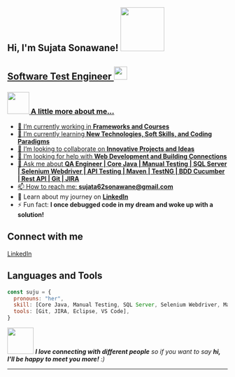 <div class="markdown-heading" dir="auto"><h2 class="heading-element" dir="auto"> Hi, I'm Sujata Sonawane! <animated-image data-catalyst="" style="height:100px;width:100px;top-margin:10px;"><a target="_blank" rel="noopener noreferrer nofollow" href="https://user-images.githubusercontent.com/74038190/236119160-976a0405-caa7-470c-9356-16d43402ea0a.gif" data-target="animated-image.originalLink"><img src="https://user-images.githubusercontent.com/74038190/236119160-976a0405-caa7-470c-9356-16d43402ea0a.gif" data-canonical-src="https://media1.giphy.com/media/v1.Y2lkPTc5MGI3NjExMzh3aWZ3bzZ0M3c4b2FrN2dzc3JyN2oyNzRiM2cwcXU3b2M2d2FkMyZlcD12MV9pbnRlcm5hbF9naWZfYnlfaWQmY3Q9Zw/sUIR3O9BFIBna/giphy.gif" style="height:100px;width:100px;top-margin:10px;" display: inline-block;" data-target="animated-image.originalImage"></a>
      <span class="AnimatedImagePlayer" data-target="animated-image.player" hidden="">
        <a data-target="animated-image.replacedLink" class="AnimatedImagePlayer-images" href="https://user-images.githubusercontent.com/74038190/236119160-976a0405-caa7-470c-9356-16d43402ea0a.gif" target="_blank">
      </span></animated-image></h2></div>
              
## Software Test Engineer <img src="https://media.giphy.com/media/RN8FdaB6T1bkkI5n4I/giphy.gif" width="30">
<!--
**surasemayur/surasemayur** is a ✨ _special_ ✨ repository because its `README.md` (this file) appears on your GitHub profile.

Here are some ideas to get you started:
-->
### <img src="https://media.giphy.com/media/VgCDAzcKvsR6OM0uWg/giphy.gif" width="50"> A little more about me...  

- 🔭 I’m currently working in <b>Frameworks and Courses</b>
- 🌱 I’m currently learning <b>New Technologies, Soft Skills, and Coding Paradigms</b>
- 👯 I’m looking to collaborate on <b>Innovative Projects and Ideas</b>
- 🤔 I’m looking for help with <b>Web Development and Building Connections</b>
- 💬 Ask me about <b>QA Engineer | Core Java | Manual Testing | SQL Server | Selenium Webdriver | API Testing | Maven | TestNG | BDD Cucumber | Rest API | Git | JIRA</b>
- 📫 How to reach me: <b>sujata62sonawane@gmail.com</b>
- 📄 Learn about my journey on <b><a href="www.linkedin.com/in/sujatasonawane">LinkedIn</a></b>
- ⚡ Fun fact: <b>I once debugged code in my dream and woke up with a solution!</b>

## Connect with me
<a href="www.linkedin.com/in/sujatasonawane" rel="nofollow" data-canonical-src="https://img.shields.io/badge/LinkedIn-sujatasonawane">LinkedIn</a>

## Languages and Tools
<!--<p dir="auto"><a target="_blank" rel="noopener noreferrer nofollow" href="https://camo.githubusercontent.com/cc46d753b776cbdaa8f8cec710b93d168e95eb37227e8ac777c127075b97511d/68747470733a2f2f696d672e736869656c64732e696f2f62616467652f48544d4c352d2532334533344632362e737667"><img src="https://camo.githubusercontent.com/cc46d753b776cbdaa8f8cec710b93d168e95eb37227e8ac777c127075b97511d/68747470733a2f2f696d672e736869656c64732e696f2f62616467652f48544d4c352d2532334533344632362e737667" alt="HTML5" data-canonical-src="https://img.shields.io/badge/HTML5-%23E34F26.svg" style="max-width: 100%;"></a>
<a target="_blank" rel="noopener noreferrer nofollow" href="https://camo.githubusercontent.com/d76cdbdb5e32c8fd294448ba74876a358df8e7874554842d56e1071a38212cb4/68747470733a2f2f696d672e736869656c64732e696f2f62616467652f435353332d2532333135373242362e737667"><img src="https://camo.githubusercontent.com/d76cdbdb5e32c8fd294448ba74876a358df8e7874554842d56e1071a38212cb4/68747470733a2f2f696d672e736869656c64732e696f2f62616467652f435353332d2532333135373242362e737667" alt="CSS3" data-canonical-src="https://img.shields.io/badge/CSS3-%231572B6.svg" style="max-width: 100%;"></a>
<a target="_blank" rel="noopener noreferrer nofollow" href="https://camo.githubusercontent.com/ddf4742f71b8c13156fdefd20b1d2e0ab6272d97fca029b1992ce9ec90e484d5/68747470733a2f2f696d672e736869656c64732e696f2f62616467652f4a6176615363726970742d2532334637444631452e737667"><img src="https://camo.githubusercontent.com/ddf4742f71b8c13156fdefd20b1d2e0ab6272d97fca029b1992ce9ec90e484d5/68747470733a2f2f696d672e736869656c64732e696f2f62616467652f4a6176615363726970742d2532334637444631452e737667" alt="JavaScript" data-canonical-src="https://img.shields.io/badge/JavaScript-%23F7DF1E.svg" style="max-width: 100%;"></a>
<a target="_blank" rel="noopener noreferrer nofollow" href="https://camo.githubusercontent.com/7cf07e804fc28fc2278fc70e88d25a8fa627fcdb6d18c697cf8b4d549531db8f/68747470733a2f2f696d672e736869656c64732e696f2f62616467652f426f6f7473747261702d2532333536334437432e737667"><img src="https://camo.githubusercontent.com/7cf07e804fc28fc2278fc70e88d25a8fa627fcdb6d18c697cf8b4d549531db8f/68747470733a2f2f696d672e736869656c64732e696f2f62616467652f426f6f7473747261702d2532333536334437432e737667" alt="Bootstrap" data-canonical-src="https://img.shields.io/badge/Bootstrap-%23563D7C.svg" style="max-width: 100%;"></a>
<a target="_blank" rel="noopener noreferrer nofollow" href="https://camo.githubusercontent.com/b2438dd5ecfc98a1a62acd41a6b1a7fb4a291483e314c3c9c8e3f6b145b8eb55/68747470733a2f2f696d672e736869656c64732e696f2f62616467652f4d7953514c2d2532333134333534432e737667"><img src="https://camo.githubusercontent.com/b2438dd5ecfc98a1a62acd41a6b1a7fb4a291483e314c3c9c8e3f6b145b8eb55/68747470733a2f2f696d672e736869656c64732e696f2f62616467652f4d7953514c2d2532333134333534432e737667" alt="MySQL" data-canonical-src="https://img.shields.io/badge/MySQL-%2314354C.svg" style="max-width: 100%;"></a>
<a target="_blank" rel="noopener noreferrer nofollow" href="https://camo.githubusercontent.com/74658d7dfe877eb34e79423ede7cccd060529e2c2fe16655406502f611820404/68747470733a2f2f696d672e736869656c64732e696f2f62616467652f5048502d2532333737374242342e737667"><img src="https://camo.githubusercontent.com/74658d7dfe877eb34e79423ede7cccd060529e2c2fe16655406502f611820404/68747470733a2f2f696d672e736869656c64732e696f2f62616467652f5048502d2532333737374242342e737667" alt="PHP" data-canonical-src="https://img.shields.io/badge/PHP-%23777BB4.svg" style="max-width: 100%;"></a>
<a target="_blank" rel="noopener noreferrer nofollow" href="https://camo.githubusercontent.com/fc81a737e3540b8525e3228a9cf763794affa0114db6c5c60cc7c8c5b34aa3b7/68747470733a2f2f696d672e736869656c64732e696f2f62616467652f436f646549676e697465722d4546343232333f6c6f676f3d636f646569676e69746572266c6f676f436f6c6f723d666666"><img src="https://camo.githubusercontent.com/fc81a737e3540b8525e3228a9cf763794affa0114db6c5c60cc7c8c5b34aa3b7/68747470733a2f2f696d672e736869656c64732e696f2f62616467652f436f646549676e697465722d4546343232333f6c6f676f3d636f646569676e69746572266c6f676f436f6c6f723d666666" alt="PHP" data-canonical-src="https://img.shields.io/badge/PHP-%23777BB4.svg" style="max-width: 100%;"></a>
</p>-->
 
```javascript
const suju = {
  pronouns: "her",
  skill: [Core Java, Manual Testing, SQL Server, Selenium Webdriver, Maven, API Testing, TestNG, BDD Cucumber, Rest API],
  tools: [Git, JIRA, Eclipse, VS Code],
}
```

<img src="https://media.giphy.com/media/LnQjpWaON8nhr21vNW/giphy.gif" width="60"> <em><b>I love connecting with different people</b> so if you want to say <b>hi, I'll be happy to meet you more!</b> :)</em>

---
